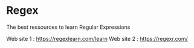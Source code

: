# Regex
The best ressources to learn Regular Expressions

Web site 1 : https://regexlearn.com/learn
Web site 2 : https://regexr.com/
